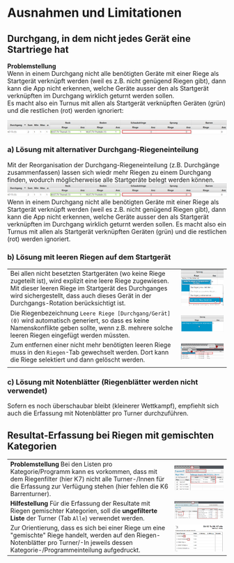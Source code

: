 # Ausnahmen und Limitationen

## Durchgang, in dem nicht jedes Gerät eine Startriege hat

**Problemstellung**  
Wenn in einem Durchgang nicht alle benötigten Geräte mit einer Riege als Startgerät verknüpft werden \(weil es z.B. nicht genügend Riegen gibt\), dann kann die App nicht erkennen, welche Geräte ausser den als Startgerät verknüpften im Durchgang wirklich geturnt werden sollen.  
Es macht also ein Turnus mit allen als Startgerät verknüpften Geräten \(grün\) und die restlichen \(rot\) werden ignoriert:

![](/assets/not-all-startgeraete-assigned-issue.png)

### a\) Lösung mit alternativer Durchgang-Riegeneinteilung

Mit der Reorganisation der Durchgang-Riegeneinteilung \(z.B. Durchgänge zusammenfassen\) lassen sich wiedr mehr Riegen zu einem Durchgang finden, wodurch möglicherweise alle Startgeräte belegt werden können. ![](/assets/not-all-startgeraete-assigned-issue.png) Wenn in einem Durchgang nicht alle benötigten Geräte mit einer Riege als Startgerät verknüpft werden \(weil es z.B. nicht genügend Riegen gibt\), dann kann die App nicht erkennen, welche Geräte ausser den als Startgerät verknüpften im Durchgang wirklich geturnt werden sollen. Es macht also ein Turnus mit allen als Startgerät verknüpften Geräten \(grün\) und die restlichen \(rot\) werden ignoriert.

### b\) Lösung mit leeren Riegen auf dem Startgerät

|  |  |
| :--- | :--- |
| Bei allen nicht besetzten Startgeräten \(wo keine Riege zugeteilt ist\), wird explizit eine leere Riege zugewiesen. Mit dieser leeren Riege im Startgerät des Durchganges wird sichergestellt, dass auch dieses Gerät in der Durchgangs-Rotation berücksichtigt ist. | ![](/assets/durchgang-leere-startriege-fix.png) |
| Die Riegenbezeichnung `Leere Riege [Durchgang/Gerät] (0)` wird automatisch generiert, so dass es keine Namenskonflikte geben sollte, wenn z.B. mehrere solche leeren Riegen eingefügt werden müssten. | ![](/assets/durchgang-leere-startriege-fixed.png) |
| Zum entfernen einer nicht mehr benötigten leeren Riege muss in den `Riegen`-Tab gewechselt werden. Dort kann die Riege selektiert und dann gelöscht werden. | ![](/assets/remove-empty-squad.png) |
|  |  |

### c\) Lösung mit Notenblätter \(Riegenblätter werden nicht verwendet\)

Sofern es noch überschaubar bleibt \(kleinerer Wettkampf\), empfiehlt sich auch die Erfassung mit Notenblätter pro Turner durchzuführen.

## Resultat-Erfassung bei Riegen mit gemischten Kategorien

|  |  |
| :--- | :--- |
| **Problemstellung** Bei den Listen pro Kategorie/Programm kann es vorkommen, dass mit dem Riegenfilter \(hier K7\) nicht alle Turner-/Innen für die Erfassung zur Verfügung stehen \(hier fehlen die K6 Barrenturner\). | ![](/assets/gemischte-kategorien-issue2.png) |
| **Hilfestellung** Für die Erfassung der Resultate mit Riegen gemischter Kategorien, soll die **ungefilterte Liste** der Turner \(Tab `Alle`\) verwendet werden. | ![](/assets/gemischte-kategorien-solution.png) |
| Zur Orientierung, dass es sich bei einer Riege um eine "gemischte" Riege handelt, werden auf den Riegen-Notenblätter pro Turner/-In jeweils dessen Kategorie-/Programmeinteilung aufgedruckt. | ![](/assets/gemischte-kategorien-issue.png) |

